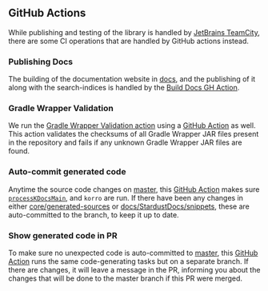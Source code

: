 ## GitHub Actions

While publishing and testing of the library is handled by [JetBrains TeamCity](https://www.jetbrains.com/teamcity/),
there are some CI operations that are handled by GitHub actions instead.

### Publishing Docs

The building of the documentation website in [docs](../docs), and the publishing of it along
with the search-indices is handled by the [Build Docs GH Action](./workflows/main.yml).

### Gradle Wrapper Validation

We run the [Gradle Wrapper Validation action](https://github.com/gradle/wrapper-validation-action)
using a [GitHub Action](./workflows/gradle-wrapper-validation.yml) as well.
This action validates the checksums of all Gradle Wrapper JAR files present in the repository and
fails if any unknown Gradle Wrapper JAR files are found.

### Auto-commit generated code

Anytime the source code changes on [master](https://github.com/Kotlin/dataframe/tree/master),
this [GitHub Action](./workflows/generated-sources-master.yml) makes sure
[`processKDocsMain`](../KDOC_PREPROCESSING.md),
and `korro` are run. If there have been any changes in either [core/generated-sources](../core/generated-sources) or
[docs/StardustDocs/snippets](../docs/StardustDocs/snippets), these are auto-committed to the branch, to keep
it up to date.

### Show generated code in PR

To make sure no unexpected code is auto-committed to [master](https://github.com/Kotlin/dataframe/tree/master),
this [GitHub Action](./workflows/generated-sources.yml) runs the same code-generating tasks but on a separate branch.
If there are changes, it will leave a message in the PR, informing you about the changes that will be done to the master
branch if this PR were merged.
